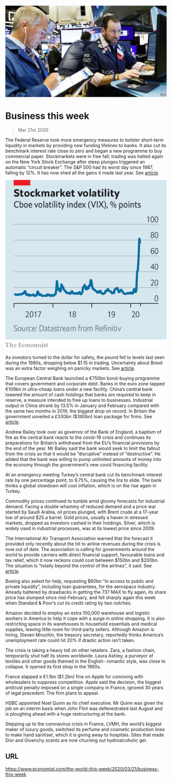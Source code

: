 ![](./images/20200321_WWP501.jpg)

# Business this week

> Mar 21st 2020

The Federal Reserve took more emergency measures to bolster short-term liquidity in markets by providing new funding lifelines to banks. It also cut its benchmark interest rate close to zero and began a new programme to buy commercial paper. Stockmarkets were in free fall; trading was halted again on the New York Stock Exchange after steep plunges triggered an automatic “circuit breaker”. The S&P 500 had its worst day since 1987, falling by 12%. It has now shed all the gains it made last year. See [article](https://www.economist.com//finance-and-economics/2020/03/21/why-americas-financial-plumbing-has-seized-up).

![](./images/20200321_WWC439.png)

As investors turned to the dollar for safety, the pound fell to levels last seen during the 1980s, dropping below $1.15 in trading. Uncertainty about Brexit was an extra factor weighing on panicky markets. See [article](https://www.economist.com//britain/2020/03/21/covid-19-is-delaying-brexit-negotiations).

The European Central Bank launched a €750bn bond-buying programme that covers government and corporate debt. Banks in the euro zone tapped €109bn in ultra-cheap loans under a new facility. China’s central bank lowered the amount of cash holdings that banks are required to keep in reserve, a measure intended to free up loans to businesses. Industrial output in China shrank by 13.5% in January and February compared with the same two months in 2019, the biggest drop on record. In Britain the government unveiled a £330bn ($380bn) loan package for firms. See [article](https://www.economist.com//leaders/2020/03/19/how-to-prevent-a-covid-19-slump-and-protect-the-recovery).

Andrew Bailey took over as governor of the Bank of England, a baptism of fire as the central bank reacts to the covid-19 crisis and continues its preparations for Britain’s withdrawal from the EU’s financial provisions by the end of the year. Mr Bailey said the bank would seek to limit the fallout from the crisis so that it would be “disruptive” instead of “destructive”. He added that the bank was willing to pump unlimited amounts of money into the economy through the government’s new covid financing facility.

At an emergency meeting Turkey’s central bank cut its benchmark interest rate by one percentage point, to 9.75%, causing the lira to slide. The bank thinks a global slowdown will cool inflation, which is on the rise again in Turkey.

Commodity prices continued to tumble amid gloomy forecasts for industrial demand. Facing a double whammy of reduced demand and a price war started by Saudi Arabia, oil prices plunged, with Brent crude at a 17-year low of around $25 a barrel. Gold prices, usually a haven in stressed markets, dropped as investors cashed in their holdings. Silver, which is widely used in industrial processes, was at its lowest price since 2009.

The International Air Transport Association warned that the forecast it provided only recently about the hit to airline revenues during the crisis is now out of date. The association is calling for governments around the world to provide carriers with direct financial support, favourable loans and tax relief, which it now reckons could cost between $150bn and $200bn. The situation is “totally beyond the control of the airlines”, it said. See [article](https://www.economist.com//business/2020/03/19/airlines-are-running-out-of-cash).

Boeing also asked for help, requesting $60bn “in access to public and private liquidity”, including loan guarantees, for the aerospace industry. Already battered by drawbacks in getting the 737 MAX to fly again, its share price has slumped since mid-February, and fell sharply again this week when Standard & Poor’s cut its credit rating by two notches.

Amazon decided to employ an extra 100,000 warehouse and logistic workers in America to help it cope with a surge in online shopping. It is also restricting space in its warehouses to household essentials and medical supplies, leaving little room for third-party sellers. Although Amazon is hiring, Steven Mnuchin, the treasury secretary, reportedly thinks America’s unemployment rate could hit 20% if drastic action isn’t taken.

The crisis is taking a heavy toll on other retailers. Zara, a fashion chain, temporarily shut half its stores worldwide. Laura Ashley, a purveyor of textiles and other goods themed in the English- romantic style, was close to collapse. It opened its first shop in the 1960s.

France slapped a €1.1bn ($1.2bn) fine on Apple for conniving with wholesalers to suppress competition. Apple said the decision, the biggest antitrust penalty imposed on a single company in France, ignored 30 years of legal precedent. The firm plans to appeal.

HSBC appointed Noel Quinn as its chief executive. Mr Quinn was given the job on an interim basis when John Flint was defenestrated last August and is ploughing ahead with a huge restructuring at the bank.

Stepping up to the coronavirus crisis in France, LVMH, the world’s biggest maker of luxury goods, switched its perfume and cosmetic production lines to make hand sanitiser, which it is giving away to hospitals. Sites that made Dior and Givenchy scents are now churning out hydroalcoholic gel.

## URL

https://www.economist.com/the-world-this-week/2020/03/21/business-this-week
